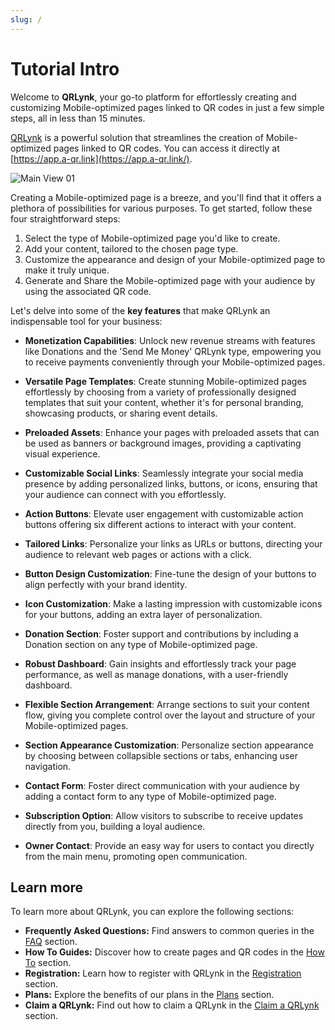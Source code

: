 ```yaml
---
slug: /
---
```


# Tutorial Intro

Welcome to **QRLynk**, your go-to platform for effortlessly creating and customizing Mobile-optimized pages linked to QR codes in just a few simple steps, all in less than 15 minutes.

[QRLynk](https://web.a-qr.link/) is a powerful solution that streamlines the creation of Mobile-optimized pages linked to QR codes. You can access it directly at [https://app.a-qr.link](https://app.a-qr.link/).

![Main View 01](https://github.com/ebanux/qrco-docs/assets/54523080/c2dca115-51e6-4145-907f-601736e411ab)

Creating a Mobile-optimized page is a breeze, and you'll find that it offers a plethora of possibilities for various purposes. To get started, follow these four straightforward steps:

1. Select the type of Mobile-optimized page you'd like to create.
2. Add your content, tailored to the chosen page type.
3. Customize the appearance and design of your Mobile-optimized page to make it truly unique.
4. Generate and Share the Mobile-optimized page with your audience by using the associated QR code.

Let's delve into some of the **key features** that make QRLynk an indispensable tool for your business:

- **Monetization Capabilities**: Unlock new revenue streams with features like Donations and the 'Send Me Money' QRLynk type, empowering you to receive payments conveniently through your Mobile-optimized pages.

- **Versatile Page Templates**: Create stunning Mobile-optimized pages effortlessly by choosing from a variety of professionally designed templates that suit your content, whether it's for personal branding, showcasing products, or sharing event details.

- **Preloaded Assets**: Enhance your pages with preloaded assets that can be used as banners or background images, providing a captivating visual experience.

- **Customizable Social Links**: Seamlessly integrate your social media presence by adding personalized links, buttons, or icons, ensuring that your audience can connect with you effortlessly.

- **Action Buttons**: Elevate user engagement with customizable action buttons offering six different actions to interact with your content.

- **Tailored Links**: Personalize your links as URLs or buttons, directing your audience to relevant web pages or actions with a click.

- **Button Design Customization**: Fine-tune the design of your buttons to align perfectly with your brand identity.

- **Icon Customization**: Make a lasting impression with customizable icons for your buttons, adding an extra layer of personalization.

- **Donation Section**: Foster support and contributions by including a Donation section on any type of Mobile-optimized page.

- **Robust Dashboard**: Gain insights and effortlessly track your page performance, as well as manage donations, with a user-friendly dashboard.

- **Flexible Section Arrangement**: Arrange sections to suit your content flow, giving you complete control over the layout and structure of your Mobile-optimized pages.

- **Section Appearance Customization**: Personalize section appearance by choosing between collapsible sections or tabs, enhancing user navigation.

- **Contact Form**: Foster direct communication with your audience by adding a contact form to any type of Mobile-optimized page.

- **Subscription Option**: Allow visitors to subscribe to receive updates directly from you, building a loyal audience.

- **Owner Contact**: Provide an easy way for users to contact you directly from the main menu, promoting open communication.

## Learn more

To learn more about QRLynk, you can explore the following sections:

- **Frequently Asked Questions:** Find answers to common queries in the [FAQ](faqs) section.
- **How To Guides:** Discover how to create pages and QR codes in the [How To](how_to) section.
- **Registration:** Learn how to register with QRLynk in the [Registration](registration/registration) section.
- **Plans:** Explore the benefits of our plans in the [Plans](registration/plans) section.
- **Claim a QRLynk:** Find out how to claim a QRLynk in the [Claim a QRLynk](claim/claim_intro) section.
